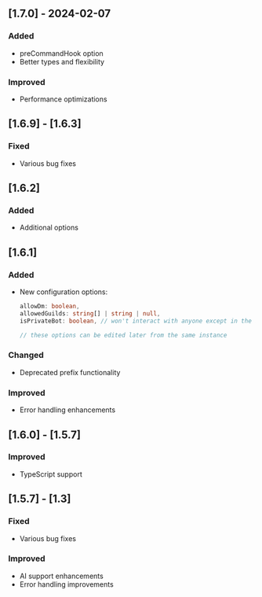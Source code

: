 ## [1.7.0] - 2024-02-07
### Added
- preCommandHook option
- Better types and flexibility

### Improved
- Performance optimizations

## [1.6.9] - [1.6.3]
### Fixed
- Various bug fixes

## [1.6.2]
### Added
- Additional options

## [1.6.1]
### Added
- New configuration options:
  ```ts
  allowDm: boolean,
  allowedGuilds: string[] | string | null,
  isPrivateBot: boolean, // won't interact with anyone except in the allowed guilds

  // these options can be edited later from the same instance
  ```

### Changed
- Deprecated prefix functionality

### Improved
- Error handling enhancements

## [1.6.0] - [1.5.7]
### Improved
- TypeScript support

## [1.5.7] - [1.3]
### Fixed
- Various bug fixes

### Improved
- AI support enhancements
- Error handling improvements
